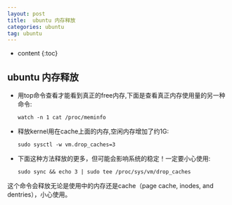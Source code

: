 ```yaml
---
layout: post
title:  ubuntu 内存释放
categories: ubuntu
tag: ubuntu
---
```

* content
{:toc}

## ubuntu 内存释放

* 用top命令查看才能看到真正的free内存,下面是查看真正内存使用量的另一种命令:

    ```
    watch -n 1 cat /proc/meminfo
    ```
* 释放kernel用在cache上面的内存,空闲内存增加了约1G:

    ````
    sudo sysctl -w vm.drop_caches=3
    ````

* 下面这种方法释放的更多，但可能会影响系统的稳定！一定要小心使用:

    ```
    sudo sync && echo 3 | sudo tee /proc/sys/vm/drop_caches
    ```

这个命令会释放无论是使用中的内存还是cache（page cache, inodes, and dentries），小心使用。

